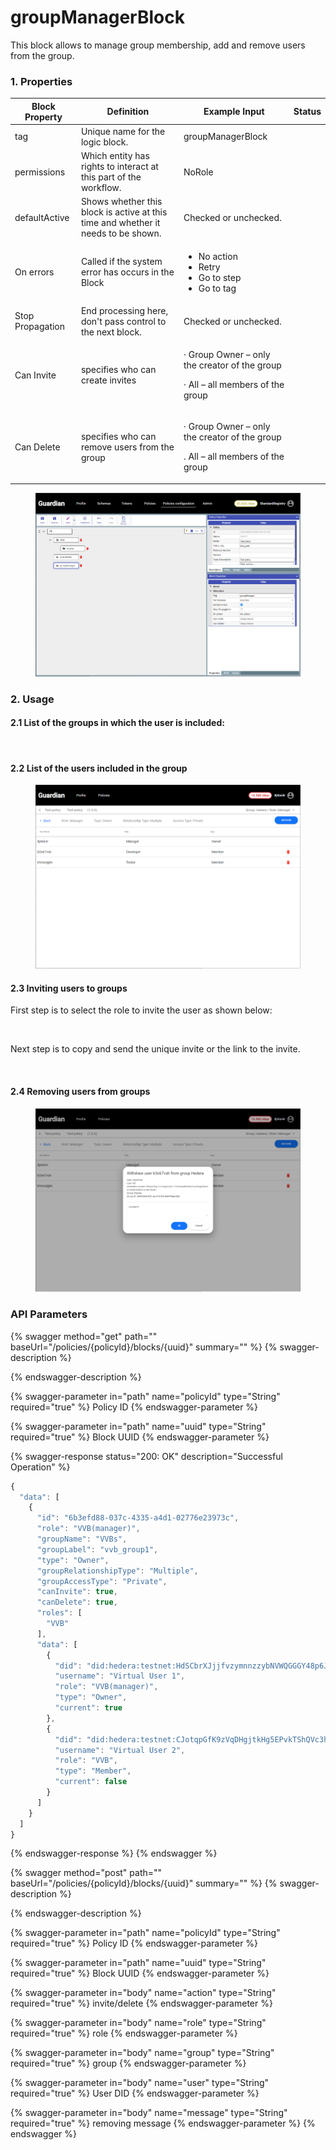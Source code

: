 # groupManagerBlock

This block allows to manage group membership, add and remove users from the group.

### 1. Properties

| Block Property   | Definition                                                                        | Example Input                                                                               | Status |
| ---------------- | --------------------------------------------------------------------------------- | ------------------------------------------------------------------------------------------- | ------ |
| tag              | Unique name for the logic block.                                                  | groupManagerBlock                                                                           |        |
| permissions      | Which entity has rights to interact at this part of the workflow.                 | NoRole                                                                                      |        |
| defaultActive    | Shows whether this block is active at this time and whether it needs to be shown. | Checked or unchecked.                                                                       |        |
| On errors        | Called if the system error has occurs in the Block                                | <ul><li>No action</li><li>Retry</li><li>Go to step</li><li>Go to tag</li></ul>              |        |
| Stop Propagation | End processing here, don't pass control to the next block.                        | Checked or unchecked.                                                                       |        |
| Can Invite       | specifies who can create invites                                                  | <p>· Group Owner – only the creator of the group</p><p>· All – all members of the group</p> |        |
| Can Delete       | specifies who can remove users from the group                                     | <p>· Group Owner – only the creator of the group</p><p>. All – all members of the group</p> |        |

<figure><img src="../../../../.gitbook/assets/image (23) (2).png" alt=""><figcaption></figcaption></figure>

### 2. Usage

#### 2.1 **List of the groups in which the user is included:**

<figure><img src="../../../../.gitbook/assets/image (13) (4) (1).png" alt=""><figcaption></figcaption></figure>

#### **2.2 List of the users included in the group**

<figure><img src="../../../../.gitbook/assets/image (33) (2).png" alt=""><figcaption></figcaption></figure>

#### **2.3 Inviting users to groups**

First step is to select the role to invite the user as shown below:

<figure><img src="../../../../.gitbook/assets/image (34).png" alt=""><figcaption></figcaption></figure>

Next step is to copy and send the unique invite or the link to the invite.

<figure><img src="../../../../.gitbook/assets/image (35).png" alt=""><figcaption></figcaption></figure>

#### 2.4 **Removing users from groups**

<figure><img src="../../../../.gitbook/assets/image (1) (11).png" alt=""><figcaption></figcaption></figure>

### API Parameters

{% swagger method="get" path="" baseUrl="/policies/{policyId}/blocks/{uuid}" summary="" %}
{% swagger-description %}

{% endswagger-description %}

{% swagger-parameter in="path" name="policyId" type="String" required="true" %}
Policy ID
{% endswagger-parameter %}

{% swagger-parameter in="path" name="uuid" type="String" required="true" %}
Block UUID
{% endswagger-parameter %}

{% swagger-response status="200: OK" description="Successful Operation" %}
```javascript
{
  "data": [
    {
      "id": "6b3efd88-037c-4335-a4d1-02776e23973c",
      "role": "VVB(manager)",
      "groupName": "VVBs",
      "groupLabel": "vvb_group1",
      "type": "Owner",
      "groupRelationshipType": "Multiple",
      "groupAccessType": "Private",
      "canInvite": true,
      "canDelete": true,
      "roles": [
        "VVB"
      ],
      "data": [
        {
          "did": "did:hedera:testnet:HdSCbrXJjjfvzymnnzzybNVWQGGGY48p6JGo6Ao5UHnT_0.0.3075949",
          "username": "Virtual User 1",
          "role": "VVB(manager)",
          "type": "Owner",
          "current": true
        },
        {
          "did": "did:hedera:testnet:CJotqpGfK9zVqDHgjtkHg5EPvkTShQVc3hZjojw8St3N_0.0.3075949",
          "username": "Virtual User 2",
          "role": "VVB",
          "type": "Member",
          "current": false
        }
      ]
    }
  ]
}


```
{% endswagger-response %}
{% endswagger %}

{% swagger method="post" path="" baseUrl="/policies/{policyId}/blocks/{uuid}" summary="" %}
{% swagger-description %}

{% endswagger-description %}

{% swagger-parameter in="path" name="policyId" type="String" required="true" %}
Policy ID
{% endswagger-parameter %}

{% swagger-parameter in="path" name="uuid" type="String" required="true" %}
Block UUID
{% endswagger-parameter %}

{% swagger-parameter in="body" name="action" type="String" required="true" %}
invite/delete
{% endswagger-parameter %}

{% swagger-parameter in="body" name="role" type="String" required="true" %}
role
{% endswagger-parameter %}

{% swagger-parameter in="body" name="group" type="String" required="true" %}
group
{% endswagger-parameter %}

{% swagger-parameter in="body" name="user" type="String" required="true" %}
User DID
{% endswagger-parameter %}

{% swagger-parameter in="body" name="message" type="String" required="true" %}
removing message
{% endswagger-parameter %}
{% endswagger %}
